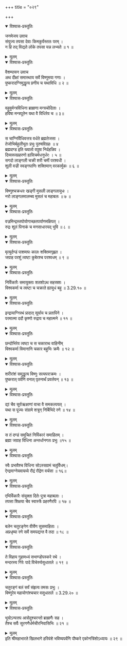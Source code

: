 +++
title = "०२९"

+++

<details open><summary>विश्वास-प्रस्तुतिः</summary>

जनमेजय उवाच  
संयुज्य तपसा देवाः किमकुर्वंस्ततः परम् ।  
न हि तद् विद्यते लोके तपसा यन्न लभ्यते ॥ १ ॥
</details>

<details><summary>मूलम्</summary>

जनमेजय उवाच  
संयुज्य तपसा देवाः किमकुर्वंस्ततः परम् ।  
न हि तद् विद्यते लोके तपसा यन्न लभ्यते ॥ १ ॥
</details>

<details open><summary>विश्वास-प्रस्तुतिः</summary>

वैशम्पायन उवाच  
अथ दीक्षां समास्थाय सर्वे विष्णुमया गणाः ।  
पुष्करादग्निमुद्धृत्य प्रणीय च यथाविधि ॥ २ ॥
</details>

<details><summary>मूलम्</summary>

वैशम्पायन उवाच  
अथ दीक्षां समास्थाय सर्वे विष्णुमया गणाः ।  
पुष्करादग्निमुद्धृत्य प्रणीय च यथाविधि ॥ २ ॥
</details>

<details open><summary>विश्वास-प्रस्तुतिः</summary>

वहुवुर्मन्त्रविधिना ब्राह्मणा मन्त्रचोदिताः ।  
हविषा मन्त्रपूतेन यथा वै विधिरेव च ॥ ३॥
</details>

<details><summary>मूलम्</summary>

वहुवुर्मन्त्रविधिना ब्राह्मणा मन्त्रचोदिताः ।  
हविषा मन्त्रपूतेन यथा वै विधिरेव च ॥ ३॥
</details>

<details open><summary>विश्वास-प्रस्तुतिः</summary>

स चाग्निर्विधिवत्तत्र वर्धते ब्रह्मतेजसा ।  
तेजोभिर्बहुलीभूतः प्रभुः पुरुषविग्रहः ॥ ४  
ब्रह्मदण्ड इति ख्यातो वपुषा निर्दहन्निव ।  
दिव्यरूपप्रहरणो ह्यसिचर्मधनुर्धरः । ५ ॥  
सगदो लाङ्गली चक्री शरी चर्मी परश्वधी ।  
शूली वज्री स्वङ्गपाणिः शक्तिमान् वरकार्मुकः ॥ ६ ॥
</details>

<details><summary>मूलम्</summary>

स चाग्निर्विधिवत्तत्र वर्धते ब्रह्मतेजसा ।  
तेजोभिर्बहुलीभूतः प्रभुः पुरुषविग्रहः ॥ ४  
ब्रह्मदण्ड इति ख्यातो वपुषा निर्दहन्निव ।  
दिव्यरूपप्रहरणो ह्यसिचर्मधनुर्धरः । ५ ॥  
सगदो लाङ्गली चक्री शरी चर्मी परश्वधी ।  
शूली वज्री स्वङ्गपाणिः शक्तिमान् वरकार्मुकः ॥ ६ ॥
</details>

<details open><summary>विश्वास-प्रस्तुतिः</summary>

विष्णुश्चक्रधरः खड्गी मुसली लाङ्गलायुधः ।  
नरो लाङ्गलमालम्ब्य मुसलं च महाबलः ॥ ७ ॥
</details>

<details><summary>मूलम्</summary>

विष्णुश्चक्रधरः खड्गी मुसली लाङ्गलायुधः ।  
नरो लाङ्गलमालम्ब्य मुसलं च महाबलः ॥ ७ ॥
</details>

<details open><summary>विश्वास-प्रस्तुतिः</summary>

वज्रमिन्द्रस्तपोयोगाच्छतपर्याणमक्षिपत् ।  
रुद्रः शूलं पिनाकं च मनसाधारयद् भुवि ॥ ८ ॥
</details>

<details><summary>मूलम्</summary>

वज्रमिन्द्रस्तपोयोगाच्छतपर्याणमक्षिपत् ।  
रुद्रः शूलं पिनाकं च मनसाधारयद् भुवि ॥ ८ ॥
</details>

<details open><summary>विश्वास-प्रस्तुतिः</summary>

मृत्युर्दण्डं पाशमापः कालः शक्तिमगृह्णत ।  
जग्राह परशुं त्वष्टा कुबेरश्च परश्वधम् ॥ ९ ॥
</details>

<details><summary>मूलम्</summary>

मृत्युर्दण्डं पाशमापः कालः शक्तिमगृह्णत ।  
जग्राह परशुं त्वष्टा कुबेरश्च परश्वधम् ॥ ९ ॥
</details>

<details open><summary>विश्वास-प्रस्तुतिः</summary>

निर्विकारैः समायुक्ताः शतशोऽथ सहस्रशः ।  
विश्वकर्मा च त्वष्टा च चक्राते ह्यायुधं बहु ॥ 3.29.१० ॥
</details>

<details><summary>मूलम्</summary>

निर्विकारैः समायुक्ताः शतशोऽथ सहस्रशः ।  
विश्वकर्मा च त्वष्टा च चक्राते ह्यायुधं बहु ॥ 3.29.१० ॥
</details>

<details open><summary>विश्वास-प्रस्तुतिः</summary>

इन्द्रायाग्निरथं प्रादात् सूर्याय च प्रतापिने ।  
परमात्मा ददौ कृष्णो रुद्राय च महात्मने ॥ ११ ॥
</details>

<details><summary>मूलम्</summary>

इन्द्रायाग्निरथं प्रादात् सूर्याय च प्रतापिने ।  
परमात्मा ददौ कृष्णो रुद्राय च महात्मने ॥ ११ ॥
</details>

<details open><summary>विश्वास-प्रस्तुतिः</summary>

छन्दोभिरेव त्वष्टा च स चकाराथ वाहिनीम्  
विश्वकर्मा विमानानि चकार बहुभिः क्रमैः ॥ १२ ॥
</details>

<details><summary>मूलम्</summary>

छन्दोभिरेव त्वष्टा च स चकाराथ वाहिनीम्  
विश्वकर्मा विमानानि चकार बहुभिः क्रमैः ॥ १२ ॥
</details>

<details open><summary>विश्वास-प्रस्तुतिः</summary>

शरीरांशं समुद्धृत्य विष्णुः सत्यपराक्रमः ।  
पुष्करात् पर्वणि वनात् पृतनार्थं प्रवर्तयन् ॥ १३ ॥
</details>

<details><summary>मूलम्</summary>

शरीरांशं समुद्धृत्य विष्णुः सत्यपराक्रमः ।  
पुष्करात् पर्वणि वनात् पृतनार्थं प्रवर्तयन् ॥ १३ ॥
</details>

<details open><summary>विश्वास-प्रस्तुतिः</summary>

द्यां चैव सूर्यऋक्षाणां वाचा वै समकल्पयत् ।  
यथा स पूज्यः संग्रामे शत्रून् निर्बिभिदे रणे ॥ १४ ॥
</details>

<details><summary>मूलम्</summary>

द्यां चैव सूर्यऋक्षाणां वाचा वै समकल्पयत् ।  
यथा स पूज्यः संग्रामे शत्रून् निर्बिभिदे रणे ॥ १४ ॥
</details>

<details open><summary>विश्वास-प्रस्तुतिः</summary>

स तं दण्डं समुचितं निर्विकारं समाहितम् ।  
ब्रह्मा जग्राह विधिना अन्तर्धानगतः प्रभुः ॥१५ ॥
</details>

<details><summary>मूलम्</summary>

स तं दण्डं समुचितं निर्विकारं समाहितम् ।  
ब्रह्मा जग्राह विधिना अन्तर्धानगतः प्रभुः ॥१५ ॥
</details>

<details open><summary>विश्वास-प्रस्तुतिः</summary>

स्वैः प्रभावैश्च विधिना सोऽस्त्रग्रामं चतुर्विधम्।  
ऐन्द्रमाग्नेयवायव्ये रौद्रं रौद्रेण वर्चसा ॥ १६॥
</details>

<details><summary>मूलम्</summary>

स्वैः प्रभावैश्च विधिना सोऽस्त्रग्रामं चतुर्विधम्।  
ऐन्द्रमाग्नेयवायव्ये रौद्रं रौद्रेण वर्चसा ॥ १६॥
</details>

<details open><summary>विश्वास-प्रस्तुतिः</summary>

एभिर्विकारैः संयुक्ता दितेः पुत्रा महाबलाः ।  
तपसा शिक्षया चैव स्वास्त्रैः प्रहरणैरपि ॥ १७ ॥
</details>

<details><summary>मूलम्</summary>

एभिर्विकारैः संयुक्ता दितेः पुत्रा महाबलाः ।  
तपसा शिक्षया चैव स्वास्त्रैः प्रहरणैरपि ॥ १७ ॥
</details>

<details open><summary>विश्वास-प्रस्तुतिः</summary>

बलेन चतुरङ्गेण वीर्येण सुसमाहिताः ।  
अप्रधृष्या रणे सर्वे समपद्यन्त वै तदा ॥ १८ ॥
</details>

<details><summary>मूलम्</summary>

बलेन चतुरङ्गेण वीर्येण सुसमाहिताः ।  
अप्रधृष्या रणे सर्वे समपद्यन्त वै तदा ॥ १८ ॥
</details>

<details open><summary>विश्वास-प्रस्तुतिः</summary>

ते विहाय गुहामध्यं सभाण्डोपस्करे रथे ।  
मन्दरस्य गिरेः पादे विचेरुर्वसुधातले ॥ १९ ॥
</details>

<details><summary>मूलम्</summary>

ते विहाय गुहामध्यं सभाण्डोपस्करे रथे ।  
मन्दरस्य गिरेः पादे विचेरुर्वसुधातले ॥ १९ ॥
</details>

<details open><summary>विश्वास-प्रस्तुतिः</summary>

चतुरङ्गं बलं सर्वं संहृत्य तमसः प्रभुः ।  
विष्णुरेव महायोगांश्चचार वसुधातले ॥ 3.29.२० ॥
</details>

<details><summary>मूलम्</summary>

चतुरङ्गं बलं सर्वं संहृत्य तमसः प्रभुः ।  
विष्णुरेव महायोगांश्चचार वसुधातले ॥ 3.29.२० ॥
</details>

<details open><summary>विश्वास-प्रस्तुतिः</summary>

भूयोऽन्यत्तप आसेदुश्चरन्तो ब्राह्मणैः सह ।  
तैश्च सर्वैः सुरगणैर्धर्मचीरनिवासिभिः ॥ २१ ॥
</details>

<details><summary>मूलम्</summary>

भूयोऽन्यत्तप आसेदुश्चरन्तो ब्राह्मणैः सह ।  
तैश्च सर्वैः सुरगणैर्धर्मचीरनिवासिभिः ॥ २१ ॥
</details>
इति श्रीमहाभारते खिलभागे हरिवंशे भविष्यपर्वणि पौष्करे एकोनत्रिंशोऽध्यायः ॥ २९ ॥